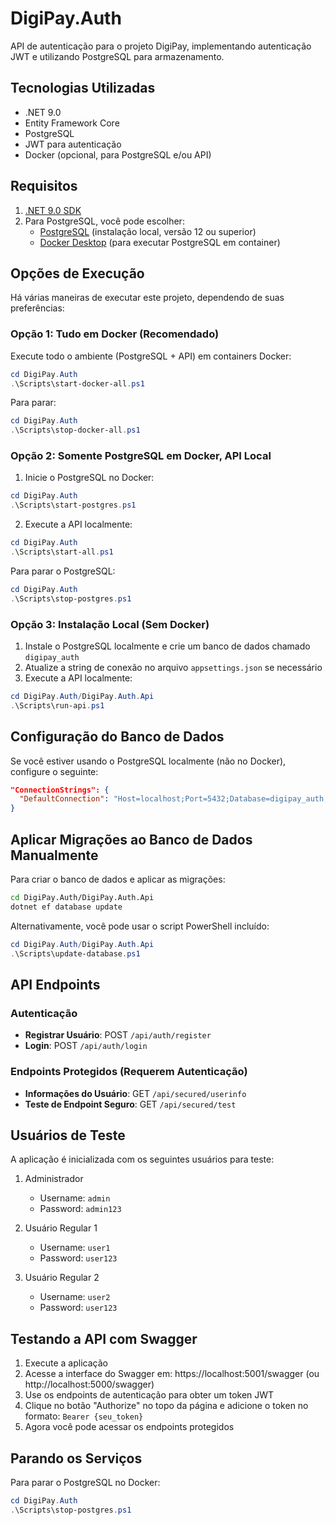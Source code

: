 # DigiPay.Auth

API de autenticação para o projeto DigiPay, implementando autenticação JWT e utilizando PostgreSQL para armazenamento.

## Tecnologias Utilizadas

- .NET 9.0
- Entity Framework Core
- PostgreSQL
- JWT para autenticação
- Docker (opcional, para PostgreSQL e/ou API)

## Requisitos

1. [.NET 9.0 SDK](https://dotnet.microsoft.com/download/dotnet/9.0)
2. Para PostgreSQL, você pode escolher:
   - [PostgreSQL](https://www.postgresql.org/download/) (instalação local, versão 12 ou superior)
   - [Docker Desktop](https://www.docker.com/products/docker-desktop/) (para executar PostgreSQL em container)

## Opções de Execução

Há várias maneiras de executar este projeto, dependendo de suas preferências:

### Opção 1: Tudo em Docker (Recomendado)

Execute todo o ambiente (PostgreSQL + API) em containers Docker:

```powershell
cd DigiPay.Auth
.\Scripts\start-docker-all.ps1
```

Para parar:

```powershell
cd DigiPay.Auth
.\Scripts\stop-docker-all.ps1
```

### Opção 2: Somente PostgreSQL em Docker, API Local

1. Inicie o PostgreSQL no Docker:

```powershell
cd DigiPay.Auth
.\Scripts\start-postgres.ps1
```

2. Execute a API localmente:

```powershell
cd DigiPay.Auth
.\Scripts\start-all.ps1
```

Para parar o PostgreSQL:

```powershell
cd DigiPay.Auth
.\Scripts\stop-postgres.ps1
```

### Opção 3: Instalação Local (Sem Docker)

1. Instale o PostgreSQL localmente e crie um banco de dados chamado `digipay_auth`
2. Atualize a string de conexão no arquivo `appsettings.json` se necessário
3. Execute a API localmente:

```powershell
cd DigiPay.Auth/DigiPay.Auth.Api
.\Scripts\run-api.ps1
```

## Configuração do Banco de Dados

Se você estiver usando o PostgreSQL localmente (não no Docker), configure o seguinte:

```json
"ConnectionStrings": {
  "DefaultConnection": "Host=localhost;Port=5432;Database=digipay_auth;Username=postgres;Password=postgres"
}
```

## Aplicar Migrações ao Banco de Dados Manualmente

Para criar o banco de dados e aplicar as migrações:

```bash
cd DigiPay.Auth/DigiPay.Auth.Api
dotnet ef database update
```

Alternativamente, você pode usar o script PowerShell incluído:

```powershell
cd DigiPay.Auth/DigiPay.Auth.Api
.\Scripts\update-database.ps1
```

## API Endpoints

### Autenticação

- **Registrar Usuário**: POST `/api/auth/register`
- **Login**: POST `/api/auth/login`

### Endpoints Protegidos (Requerem Autenticação)

- **Informações do Usuário**: GET `/api/secured/userinfo`
- **Teste de Endpoint Seguro**: GET `/api/secured/test`

## Usuários de Teste

A aplicação é inicializada com os seguintes usuários para teste:

1. Administrador
   - Username: `admin`
   - Password: `admin123`

2. Usuário Regular 1
   - Username: `user1`
   - Password: `user123`

3. Usuário Regular 2
   - Username: `user2`
   - Password: `user123`

## Testando a API com Swagger

1. Execute a aplicação
2. Acesse a interface do Swagger em: https://localhost:5001/swagger (ou http://localhost:5000/swagger)
3. Use os endpoints de autenticação para obter um token JWT
4. Clique no botão "Authorize" no topo da página e adicione o token no formato: `Bearer {seu_token}`
5. Agora você pode acessar os endpoints protegidos

## Parando os Serviços

Para parar o PostgreSQL no Docker:

```powershell
cd DigiPay.Auth
.\Scripts\stop-postgres.ps1 